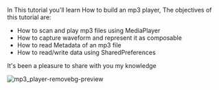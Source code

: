 In This tutorial you'll learn How to build an mp3 player, The objectives of this tutorial are:

- How to scan and play mp3 files using MediaPlayer
- How to capture waveform and represent it as composable
- How to read Metadata of an mp3 file
- How to read/write data using SharedPreferences 

It's been a pleasure to share with you my knowledge


![mp3_player-removebg-preview](https://user-images.githubusercontent.com/104235442/204953767-4149a6d9-1823-45d2-b7e6-5ec179cf6c60.png)
